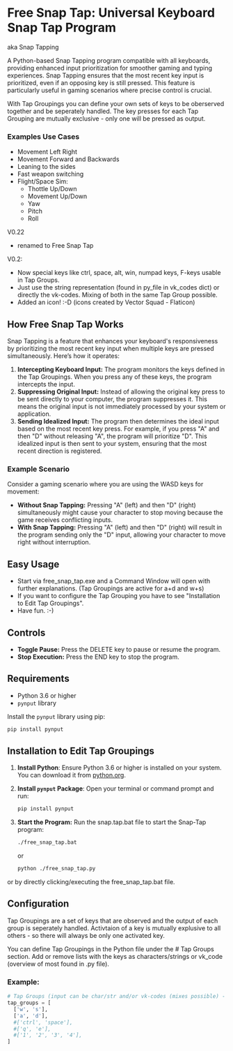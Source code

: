 # Free Snap Tap: Universal Keyboard Snap Tap Program

aka Snap Tapping

A Python-based Snap Tapping program compatible with all keyboards, providing enhanced input prioritization for smoother gaming and typing experiences.
Snap Tapping ensures that the most recent key input is prioritized, even if an opposing key is still pressed. This feature is particularly useful in gaming scenarios where precise control is crucial.

With Tap Groupings you can define your own sets of keys to be oberserved together and be seperately handled. The key presses for each Tap Grouping are mutually exclusive - only one will be pressed as output.

### Examples Use Cases

- Movement Left Right
- Movement Forward and Backwards
- Leaning to the sides
- Fast weapon switching 
- Flight/Space Sim:
    - Thottle Up/Down
    - Movement Up/Down
    - Yaw
    - Pitch
    - Roll


V0.22
- renamed to Free Snap Tap

V0.2: 
- Now special keys like ctrl, space, alt, win, numpad keys, F-keys usable in Tap Groups.
- Just use the string representation (found in py_file in vk_codes dict) or directly the vk-codes. Mixing of both in the same Tap Group possible.
- Added an icon! :-D (icons created by Vector Squad - Flaticon)

## How Free Snap Tap Works
Snap Tapping is a feature that enhances your keyboard's responsiveness by prioritizing the most recent key input when multiple keys are pressed simultaneously. Here’s how it operates:

1. **Intercepting Keyboard Input:** The program monitors the keys defined in the Tap Groupings. When you press any of these keys, the program intercepts the input.
2. **Suppressing Original Input:** Instead of allowing the original key press to be sent directly to your computer, the program suppresses it. This means the original input is not immediately processed by your system or application.
3. **Sending Idealized Input:** The program then determines the ideal input based on the most recent key press. For example, if you press "A" and then "D" without releasing "A", the program will prioritize "D". This idealized input is then sent to your system, ensuring that the most recent direction is registered.

### Example Scenario
Consider a gaming scenario where you are using the WASD keys for movement:

- **Without Snap Tapping:** Pressing "A" (left) and then "D" (right) simultaneously might cause your character to stop moving because the game receives conflicting inputs.
- **With Snap Tapping:** Pressing "A" (left) and then "D" (right) will result in the program sending only the "D" input, allowing your character to move right without interruption.

## Easy Usage

- Start via free_snap_tap.exe and a Command Window will open with further explanations. (Tap Groupings are active for a+d and w+s)
- If you want to configure the Tap Grouping you have to see "Installation to Edit Tap Groupings".
- Have fun. :-)

## Controls

- **Toggle Pause:** Press the DELETE key to pause or resume the program.
- **Stop Execution:** Press the END key to stop the program.

## Requirements

- Python 3.6 or higher
- `pynput` library

Install the `pynput` library using pip:

```bash
pip install pynput
```
## Installation to Edit Tap Groupings

1. **Install Python**: Ensure Python 3.6 or higher is installed on your system. You can download it from [python.org](https://www.python.org/).

2. **Install `pynput` Package**: Open your terminal or command prompt and run:
   ```bash
   pip install pynput
   ```
3. **Start the Program:** Run the snap.tap.bat file to start the Snap-Tap program:
   ```bash
   ./free_snap_tap.bat
   ```
   or
   ```bash
   python ./free_snap_tap.py
   ```
  or by directly clicking/executing the free_snap_tap.bat file.

## Configuration
Tap Groupings are a set of keys that are observed and the output of each group is seperately handled. Activtaion of a key is mutually explusive to all others - so there will always be only one activated key.

You can define Tap Groupings in the Python file under the # Tap Groups section. Add or remove lists with the keys as characters/strings or vk_code (overview of most found in .py file). 

### Example:

  ```python
# Tap Groups (input can be char/str and/or vk-codes (mixes possible) - see dicts directly above)
tap_groups = [
    ['w', 's'], 
    ['a', 'd'],  
    #['ctrl', 'space'], 
    #['q', 'e'],
    #['1', '2', '3', '4'],  
]
  ```

